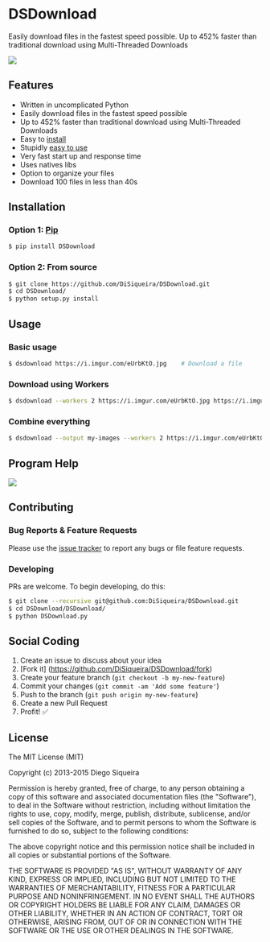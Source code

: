# DSDownload

Easily download files in the fastest speed possible. Up to 452% faster than traditional download using Multi-Threaded Downloads

![](https://i.imgur.com/ytEp7fG.gif)

## Features

- Written in uncomplicated Python
- Easily download files in the fastest speed possible
- Up to 452% faster than traditional download using Multi-Threaded Downloads
- Easy to [install](https://github.com/DiSiqueira/DSDownload#installation)
- Stupidly [easy to use](https://github.com/DiSiqueira/DSDownload#usage)
- Very fast start up and response time
- Uses natives libs
- Option to organize your files
- Download 100 files in less than 40s

## Installation

### Option 1: [Pip](https://pypi.python.org/pypi/joe)

```bash
$ pip install DSDownload
```

### Option 2: From source

```bash
$ git clone https://github.com/DiSiqueira/DSDownload.git
$ cd DSDownload/
$ python setup.py install
```

## Usage

### Basic usage

```bash
$ dsdownload https://i.imgur.com/eUrbKtO.jpg    # Download a file
```

### Download using Workers

```bash
$ dsdownload --workers 2 https://i.imgur.com/eUrbKtO.jpg https://i.imgur.com/9am20SK.jpg https://i.imgur.com/KR06C.jpg    # download 3 files using 2 Workers
```

### Combine everything

```bash
$ dsdownload --output my-images --workers 2 https://i.imgur.com/eUrbKtO.jpg https://i.imgur.com/9am20SK.jpg https://i.imgur.com/KR06C.jpg    # Download 3 files using 2 Workers and put on my-images folder
```

## Program Help

![](https://i.imgur.com/0EXBDFM.png)

## Contributing

### Bug Reports & Feature Requests

Please use the [issue tracker](https://github.com/DiSiqueira/DSDownload/issues) to report any bugs or file feature requests.

### Developing

PRs are welcome. To begin developing, do this:

```bash
$ git clone --recursive git@github.com:DiSiqueira/DSDownload.git
$ cd DSDownload/DSDownload/
$ python DSDownload.py
```

## Social Coding

1. Create an issue to discuss about your idea
2. [Fork it] (https://github.com/DiSiqueira/DSDownload/fork)
3. Create your feature branch (`git checkout -b my-new-feature`)
4. Commit your changes (`git commit -am 'Add some feature'`)
5. Push to the branch (`git push origin my-new-feature`)
6. Create a new Pull Request
7. Profit! :white_check_mark:

## License

The MIT License (MIT)

Copyright (c) 2013-2015 Diego Siqueira

Permission is hereby granted, free of charge, to any person obtaining a copy
of this software and associated documentation files (the "Software"), to deal
in the Software without restriction, including without limitation the rights
to use, copy, modify, merge, publish, distribute, sublicense, and/or sell
copies of the Software, and to permit persons to whom the Software is
furnished to do so, subject to the following conditions:

The above copyright notice and this permission notice shall be included in
all copies or substantial portions of the Software.

THE SOFTWARE IS PROVIDED "AS IS", WITHOUT WARRANTY OF ANY KIND, EXPRESS OR
IMPLIED, INCLUDING BUT NOT LIMITED TO THE WARRANTIES OF MERCHANTABILITY,
FITNESS FOR A PARTICULAR PURPOSE AND NONINFRINGEMENT.  IN NO EVENT SHALL THE
AUTHORS OR COPYRIGHT HOLDERS BE LIABLE FOR ANY CLAIM, DAMAGES OR OTHER
LIABILITY, WHETHER IN AN ACTION OF CONTRACT, TORT OR OTHERWISE, ARISING FROM,
OUT OF OR IN CONNECTION WITH THE SOFTWARE OR THE USE OR OTHER DEALINGS IN
THE SOFTWARE.
